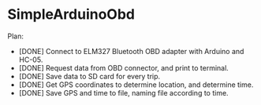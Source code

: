 # SimpleArduinoObd

Plan:
- [DONE] Connect to ELM327 Bluetooth OBD adapter with Arduino and HC-05.
- [DONE] Request data from OBD connector, and print to terminal.
- [DONE] Save data to SD card for every trip.
- [DONE] Get GPS coordinates to determine location, and determine time.
- [DONE] Save GPS and time to file, naming file according to time.
